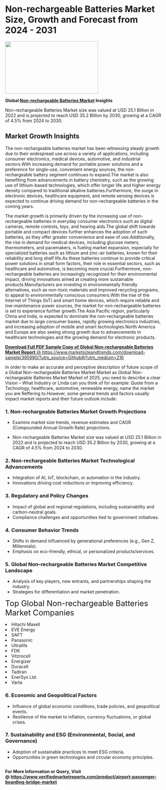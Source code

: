 <H1>Non-rechargeable Batteries Market Size, Growth and Forecast from 2024 - 2031</H1><img class="aligncenter size-medium wp-image-584254" src="https://thirdeyenews.in/wp-content/uploads/2024/09/Global-Market-Research-300x168.jpeg" alt="" width="300" height="168" /><p><strong>Global&nbsp;<a href="https://www.marketsizeandtrends.com/download-sample/395990/?utm_source=Github8j?utm_medium=216">Non-rechargeable Batteries Market</a> Insights</strong></p><p>Non-rechargeable Batteries Market size was valued at USD 25.1 Billion in 2022 and is projected to reach USD 35.2 Billion by 2030, growing at a CAGR of 4.5% from 2024 to 2030.</p><p><h2>Market Growth Insights</h2> <p>The non-rechargeable batteries market has been witnessing steady growth due to their widespread use across a variety of applications, including consumer electronics, medical devices, automotive, and industrial sectors.With increasing demand for portable power solutions and a preference for single-use, convenient energy sources, the non-rechargeable battery segment continues to expand.The market is also benefiting from advancements in battery chemistry, such as the growing use of lithium-based technologies, which offer longer life and higher energy density compared to traditional alkaline batteries.Furthermore, the surge in electronic devices, healthcare equipment, and remote sensing devices is expected to continue driving demand for non-rechargeable batteries in the coming years.</p> <p><a href="download_sample_link"></a></p> <p>The market growth is primarily driven by the increasing use of non-rechargeable batteries in everyday consumer electronics such as digital cameras, remote controls, toys, and hearing aids.The global shift towards portable and compact devices further enhances the adoption of such batteries, as they offer greater convenience and ease of use.Additionally, the rise in demand for medical devices, including glucose meters, thermometers, and pacemakers, is fueling market expansion, especially for specialized batteries such as lithium and zinc-air batteries, known for their reliability and long shelf life.As these batteries continue to provide critical power solutions in small form factors, their role in essential sectors, such as healthcare and automotive, is becoming more crucial.Furthermore, non-rechargeable batteries are increasingly recognized for their environmental impact, driving innovations aimed at creating more sustainable products.Manufacturers are investing in environmentally friendly alternatives, such as non-toxic materials and improved recycling programs, to appeal to environmentally conscious consumers.With the rise of the Internet of Things (IoT) and smart home devices, which require reliable and low-maintenance power sources, the market for non-rechargeable batteries is set to experience further growth.The Asia Pacific region, particularly China and India, is expected to dominate the non-rechargeable batteries market due to large consumer bases, rapidly growing electronics industries, and increasing adoption of mobile and smart technologies.North America and Europe are also seeing strong growth due to advancements in healthcare technologies and the growing demand for electronic products.<p><a href="get_more_link"></p><p><span class=""><strong>Download Full PDF Sample Copy of Global Non-rechargeable Batteries Market Report</strong> @ <a href="https://www.marketsizeandtrends.com/download-sample/395990/?utm_source=Github8j?utm_medium=216" target="_blank">https://www.marketsizeandtrends.com/download-sample/395990/?utm_source=Github8j?utm_medium=216</a></span></p><p>In order to make an accurate and perceptive description of future scope of a Global&nbsp;Non-rechargeable Batteries Market Market as Global&nbsp;Non-rechargeable Batteries Market Market of 2025, you need to describe a clear Vision &ndash; What Industry or Linda can you think of for example: Quote from a Technology, healthcare, automotive, renewable energy, name the market you are Reffering to.However, some general trends and factors usually impact market reports and their future outlook include:</p><h3>1.&nbsp;<strong>Non-rechargeable Batteries Market Growth Projections</strong></h3><ul><li>Examine market size trends, revenue estimates and CAGR (Compounded Annual Growth Rate) projections.</li><li><p>Non-rechargeable Batteries Market size was valued at USD 25.1 Billion in 2022 and is projected to reach USD 35.2 Billion by 2030, growing at a CAGR of 4.5% from 2024 to 2030.</p></li></ul><h3>2.&nbsp;<strong>Non-rechargeable Batteries Market Technological Advancements</strong></h3><ul><li>Integration of AI, IoT, blockchain, or automation in the industry.</li><li>Innovations driving cost reductions or improving efficiency.</li></ul><h3>3.&nbsp;<strong>Regulatory and Policy Changes</strong></h3><ul><li>Impact of global and regional regulations, including sustainability and carbon-neutral goals.</li><li>Compliance challenges and opportunities tied to government initiatives.</li></ul><h3>4.&nbsp;<strong>Consumer Behavior Trends</strong></h3><ul><li>Shifts in demand influenced by generational preferences (e.g., Gen Z, Millennials).</li><li>Emphasis on eco-friendly, ethical, or personalized products/services.</li></ul><h3>5.&nbsp;<strong>Global Non-rechargeable Batteries Market Competitive Landscape</strong></h3><ul><li>Analysis of key players, new entrants, and partnerships shaping the industry.</li><li>Strategies for differentiation and market penetration.</li></ul><p data-pm-slice="1 1 []"><span style="color: inherit; font-family: inherit; font-size: 25px;">Top Global Non-rechargeable Batteries Market Companies</span></p><div class="" data-test-id=""><p><li>Hitachi Maxell</li><li> EVE Energy</li><li> SAFT</li><li> Panasonic</li><li> Ultralife</li><li> FDK</li><li> Vitzrocell</li><li> Energizer</li><li> Duracell</li><li> Tadiran</li><li> EnerSys Ltd.</li><li> Varta</li></p></div><h3>6.&nbsp;<strong>Economic and Geopolitical Factors</strong></h3><ul><li>Influence of global economic conditions, trade policies, and geopolitical events.</li><li>Resilience of the market to inflation, currency fluctuations, or global crises.</li></ul><h3>7.&nbsp;<strong>Sustainability and ESG (Environmental, Social, and Governance)</strong></h3><ul><li>Adoption of sustainable practices to meet ESG criteria.</li><li>Opportunities in green technologies and circular economy principles.</li></ul><h2><strong style="font-size: 14px;">For More Information or Query, Visit @&nbsp;</strong><a style="background-color: #ffffff; font-size: 14px;" href="https://www.marketsizeandtrends.com/report/non-rechargeable-batteries-market/" target="_blank">https://www.verifiedmarketreports.com/product/airport-passenger-boarding-bridge-market</a></h2>